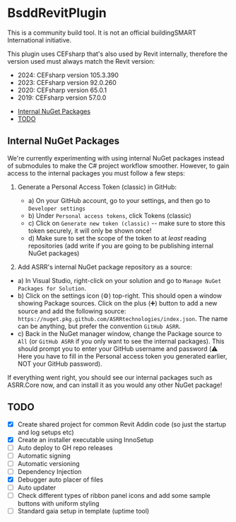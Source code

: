 # BsddRevitPlugin

This is a community build tool. 
It is not an official buildingSMART International initiative.

This plugin uses CEFsharp that's also used by Revit internally, therefore the version used must always match the Revit version:
* 2024: CEFsharp version 105.3.390
* 2023: CEFsharp version 92.0.260
* 2020: CEFsharp version 65.0.1
* 2019: CEFsharp version 57.0.0

<!-- TOC -->
* [Internal NuGet Packages](#internal-nuget-packages)
* [TODO](#todo)
<!-- TOC -->

## Internal NuGet Packages
We're currently experimenting with using internal NuGet packages instead of submodules to make the C# project workflow smoother. However, to gain access to the internal packages you must follow a few steps:

1) Generate a Personal Access Token (classic) in GitHub:
    - a) On your GitHub account, go to your settings, and then go to `Developer settings`
    - b) Under `Personal access tokens`, click Tokens (classic)
    - c) Click on `Generate new token (classic)` -- make sure to store this token securely, it will only be shown once!
    - d) Make sure to set the scope of the token to at _least_ reading repositories (add write if you are going to be publishing internal NuGet packages)

2) Add ASRR's internal NuGet package repository as a source:
- a) In Visual Studio, right-click on your solution and go to `Manage NuGet Packages for Solution`.
- b) Click on the settings icon (:gear:) top-right. This should open a window showing Package sources. Click on the plus (:heavy_plus_sign:) button to add a new source and add the following source: `https://nuget.pkg.github.com/ASRRtechnologies/index.json`. The name can be anything, but prefer the convention `GitHub ASRR`.
- c) Back in the NuGet manager window, change the Package source to `All` (or `GitHub ASRR` if you only want to see the internal packages). This should prompt you to enter your GitHub username and password (:warning: Here you have to fill in the Personal access token you generated earlier, NOT your GitHub password).

If everything went right, you should see our internal packages such as ASRR.Core now, and can install it as you would any other NuGet package!


## TODO
- [x] Create shared project for common Revit Addin code (so just the startup and log setups etc)
- [x] Create an installer executable using InnoSetup
- [ ] Auto deploy to GH repo releases
- [ ] Automatic signing
- [ ] Automatic versioning
- [ ] Dependency Injection
- [x] Debugger auto placer of files
- [ ] Auto updater
- [ ] Check different types of ribbon panel icons and add some sample buttons with uniform styling
- [ ] Standard gaia setup in template (uptime tool)
